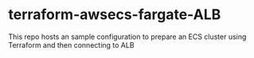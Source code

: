 # terraform-awsecs-fargate-ALB
This repo hosts an sample configuration to prepare an ECS cluster using Terraform and then connecting to ALB
